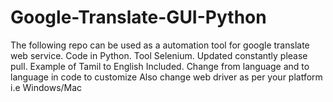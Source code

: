 # Google-Translate-GUI-Python
The following repo can be used as a automation tool for google translate web service. Code in Python. Tool Selenium. Updated constantly please pull. 
Example of Tamil to English Included.
Change from language and to language in code to customize
Also change web driver as per your platform i.e Windows/Mac
